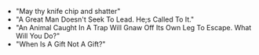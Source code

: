 * "May thy knife chip and shatter"
* "A Great Man Doesn't Seek To Lead. He;s Called To It."
* "An Animal Caught In A Trap Will Gnaw Off Its Own Leg To Escape. What Will You Do?"
* "When Is A Gift Not A Gift?"